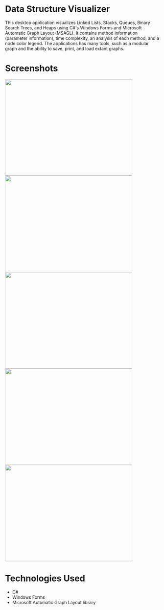 # Data Structure Visualizer
This desktop application visualizes Linked Lists, Stacks, Queues, Binary Search Trees, and Heaps using C#'s Windows Forms and Microsoft Automatic Graph Layout (MSAGL). It contains method information (parameter information), time complexity, an analysis of each method, and a node color legend. The applications has many tools, such as a modular graph and the ability to save, print, and load extant graphs.

# Screenshots
<img src="[https://zakpruitt.github.io/images/dsv%201.PNG](https://raw.githubusercontent.com/zakpruitt/zakpruitt.github.io/master/images/dsv%201.PNG)" width="415" height="315" /><img src="https://zakpruitt.github.io/images/dsv%202.PNG" width="415" height="315" />
<img src="https://zakpruitt.github.io/images/dsv%203.PNG" width="415" height="315" /><img src="https://zakpruitt.github.io/images/dsv%204.PNG" width="415" height="315" />
<img src="https://zakpruitt.github.io/images/dsv%205.PNG" width="415" height="315" />

# Technologies Used
* C#
* Windows Forms
* Microsoft Automatic Graph Layout library
